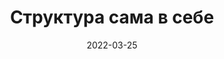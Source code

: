 ---
date: 2022-03-25
guid: 5b820007-3af3-4dfa-a5b2-249a1e6c12fd
title: Структура сама в себе
question: |
    ```bsl
    С = Новый Структура;
    С.Вставить("С", С);
    Сообщить(ЗначениеВСтрокуВнутр(С));
    ```
options:
    - Сообщение
    - Исключение
    - Падение
correct: 2
explanation: |
    Циклические ссылки пытаются обработаться пока не произойдёт падение платформы.  
    Подобная ситуация происходит и при использовании сериализации в XML.  
    Так что будьте осторожны и случайно не поместите структуру в саму себя =)
tags:
    - wtf
source: https://t.me/JuniorOneS/370
---
